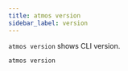 ```yaml
---
title: atmos version
sidebar_label: version
---
```


`atmos version` shows CLI version.

```shell
atmos version
```
